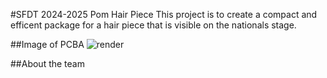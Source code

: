 #SFDT 2024-2025 Pom Hair Piece
This project is to create a compact and efficent package for a hair piece that is visible on the nationals stage. 

##Image of PCBA
![render](https://github.com/user-attachments/assets/32a1fb8d-3b08-4c6f-8629-8fc02e64885c)

##About the team


